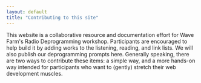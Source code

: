```yaml
---
layout: default
title: "Contributing to this site"
---
```


This website is a collaborative resource and documentation effort for Wave Farm's Radio Deprogramming workshop. Participants are encouraged to help build it by adding works to the listening, reading, and link lists. We will also publish our deprogramming prompts here. Generally speaking, there are two ways to contribute these items: a simple way, and a more hands-on way intended for participants who want to (gently) stretch their web development muscles.
